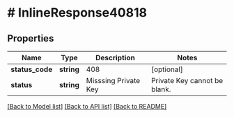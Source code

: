 # # InlineResponse40818

## Properties

Name | Type | Description | Notes
------------ | ------------- | ------------- | -------------
**status_code** | **string** | 408 | [optional]
**status** | **string** | Misssing Private Key  | Private Key cannot be blank. | [optional]

[[Back to Model list]](../../README.md#models) [[Back to API list]](../../README.md#endpoints) [[Back to README]](../../README.md)
